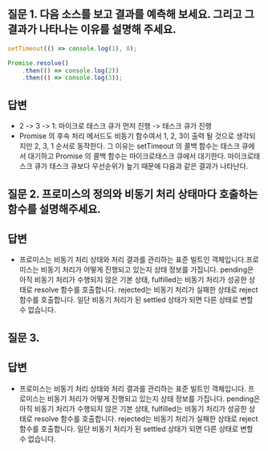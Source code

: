 ## 질문 1. 다음 소스를 보고 결과를 예측해 보세요. 그리고 그 결과가 나타나는 이유를 설명해 주세요.

```js
setTimeout(() => console.log(1), 0);

Promise.resolve()
    .then(() => console.log(2))
    .then(() => console.log(3));
```

## 답변
- 2 -> 3 -> 1: 마이크로 태스크 큐가 먼저 진행 -> 태스크 큐가 진행
- Promise 의 후속 처리 메서드도 비동기 함수여서 1, 2, 3이 출력 될 것으로 생각되지만 2, 3, 1 순서로 동작한다. 그 이유는 setTimeout 의 콜백 함수는 태스크 큐에서 대기하고 Promise 의 콜백 함수는 마이크로태스크 큐에서 대기한다. 마이크로태스크 큐가 태스크 큐보다 우선순위가 높기 때문에 다음과 같은 결과가 나타난다.

## 질문 2. 프로미스의 정의와 비동기 처리 상태마다 호출하는 함수를 설명해주세요.

## 답변
- 프로미스는 비동기 처리 상태와 처리 결과를 관리하는 표준 빌트인 객체입니다.프로미스는 비동기 처리가 어떻게 진행되고 있는지 상태 정보를 가집니다. pending은 아직 비동기 처리가 수행되지 않은 기본 상태, fulfilled는 비동기 처리가 성공한 상태로 resolve 함수를 호출합니다. rejected는 비동기 처리가 실패한 상태로 reject 함수를 호출합니다. 일단 비동기 처리가 된 settled 상태가 되면 다른 상태로 변할 수 없습니다.

## 질문 3. 

## 답변
- 프로미스는 비동기 처리 상태와 처리 결과를 관리하는 표준 빌트인 객체입니다. 프로미스는 비동기 처리가 어떻게 진행되고 있는지 상태 정보를 가집니다. pending은 아직 비동기 처리가 수행되지 않은 기본 상태, fulfilled는 비동기 처리가 성공한 상태로 resolve 함수를 호출합니다. rejected는 비동기 처리가 실패한 상태로 reject 함수를 호출합니다. 일단 비동기 처리가 된 settled 상태가 되면 다른 상태로 변할 수 없습니다.